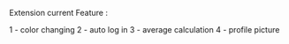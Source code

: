 Extension current Feature :

1 - color changing
2 - auto log in
3 - average calculation
4 - profile picture